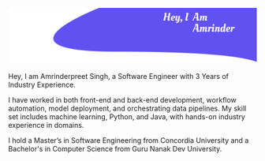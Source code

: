 ![Alt text](https://github.com/amrinderpreetsingh/amrinderpreetsingh/blob/main/amrinderpreet.png)

Hey, I am Amrinderpreet Singh, a Software Engineer with 3 Years of Industry Experience. 

I have worked in both front-end and back-end development, workflow automation, model deployment, and orchestrating data pipelines. My skill set includes machine learning, Python, and Java, with hands-on industry experience in domains.

I hold a Master’s in Software Engineering from Concordia University and a Bachelor's in Computer Science from Guru Nanak Dev University.


